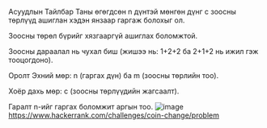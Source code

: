 Асуудлын Тайлбар Таны өгөгдсөн n дүнтэй мөнгөн дүнг c зоосны төрлүүд ашиглан хэдэн янзаар гаргаж болохыг ол.

Зоосны төрөл бүрийг хязгааргүй ашиглах боломжтой.

Зоосны дараалал нь чухал биш (жишээ нь: 1+2+2 ба 2+1+2 нь ижил гэж тооцогдоно).

Оролт Эхний мөр: n (гаргах дүн) ба m (зоосны төрлийн тоо).

Хоёр дахь мөр: c (зоосны төрлүүдийн жагсаалт).

Гаралт n-ийг гаргах боломжит аргын тоо.
![image](https://github.com/user-attachments/assets/15917877-c769-4368-a619-0bca5e40b416)
https://www.hackerrank.com/challenges/coin-change/problem
